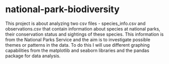 # national-park-biodiversity
This project is about analyzing two csv files - species_info.csv and observations.csv that contain information about species at national parks, their conservation status and sightings of these species. This information is from the National Parks Service and the aim is to investigate possible themes or patterns in the data. To do this I will use different graphing capabilities from the matplotlib and seaborn libraries and the pandas package for data analysis.
